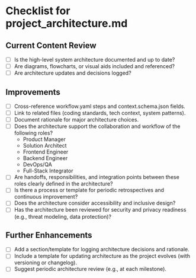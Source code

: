 # Checklist for project_architecture.md

## Current Content Review

- [ ] Is the high-level system architecture documented and up to date?
- [ ] Are diagrams, flowcharts, or visual aids included and referenced?
- [ ] Are architecture updates and decisions logged?

## Improvements

- [ ] Cross-reference workflow.yaml steps and context.schema.json fields.
- [ ] Link to related files (coding standards, tech context, system patterns).
- [ ] Document rationale for major architecture choices.
- [ ] Does the architecture support the collaboration and workflow of the following roles?
  - Product Manager
  - Solution Architect
  - Frontend Engineer
  - Backend Engineer
  - DevOps/QA
  - Full-Stack Integrator
- [ ] Are handoffs, responsibilities, and integration points between these roles clearly defined in the architecture?
- [ ] Is there a process or template for periodic retrospectives and continuous improvement?
- [ ] Does the architecture consider accessibility and inclusive design?
- [ ] Has the architecture been reviewed for security and privacy readiness (e.g., threat modeling, data protection)?

## Further Enhancements

- [ ] Add a section/template for logging architecture decisions and rationale.
- [ ] Include a template for updating architecture as the project evolves (with versioning or changelog).
- [ ] Suggest periodic architecture review (e.g., at each milestone).
